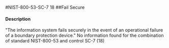 #NIST-800-53-SC-7 18
##Fail Secure
#### Description
"The information system fails securely in the event of an operational failure of a boundary protection device."
No information found for the combination of standard NIST-800-53 and control SC-7 (18)
